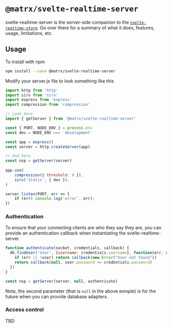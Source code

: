 # `@matrx/svelte-realtime-server`

svelte-realtime-server is the server-side companion to the [`svelte-realtime-store`](https://www.npmjs.com/package/@matrx/svelte-realtime-store). Go over there for a summary of what it does, features, usage, limitations, etc.

## Usage

To install with npm

```bash
npm install --save @matrx/svelte-realtime-server
```

Modify your server.js file to look something like this

```js
import http from 'http'
import sirv from 'sirv'
import express from 'express'
import compression from 'compression'

// Look here
import { getServer } from '@matrx/svelte-realtime-server'

const { PORT, NODE_ENV } = process.env
const dev = NODE_ENV === 'development'

const app = express()
const server = http.createServer(app)

// And here
const nsp = getServer(server)
  
app.use(
	compression({ threshold: 0 }),
	sirv('static', { dev }),
)

server.listen(PORT, err => {
	if (err) console.log('error', err);
})

```

### Authentication

To ensure that your connecting clients are who they say they are, you can provide an authentication callback when instantiating the svelte-realtime-server.

```js
function authenticate(socket, credentials, callback) {
  db.findUser('User', {username: credentials.username}, function(err, user) {
    if (err || !user) return callback(new Error("User not found"))
    return callback(null, user.password == credentials.password)
  })
}

const nsp = getServer(server, null, authenticate)
```

Note, the second parameter (that is `null` in the above exmple) is for the future when you can provide database adapters.

### Access control

TBD
